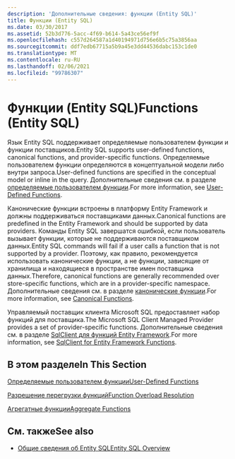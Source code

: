 ```yaml
---
description: 'Дополнительные сведения: функции (Entity SQL)'
title: Функции (Entity SQL)
ms.date: 03/30/2017
ms.assetid: 52b3d776-5acc-4f69-b614-5a43ce56ef9f
ms.openlocfilehash: c557d264587a1d40194971d756e6b5c75a3856aa
ms.sourcegitcommit: ddf7edb67715a5b9a45e3dd44536dabc153c1de0
ms.translationtype: MT
ms.contentlocale: ru-RU
ms.lasthandoff: 02/06/2021
ms.locfileid: "99786307"
---
```

# <a name="functions-entity-sql"></a><span data-ttu-id="68609-103">Функции (Entity SQL)</span><span class="sxs-lookup"><span data-stu-id="68609-103">Functions (Entity SQL)</span></span>

<span data-ttu-id="68609-104">Язык Entity SQL поддерживает определяемые пользователем функции и функции поставщиков.</span><span class="sxs-lookup"><span data-stu-id="68609-104">Entity SQL supports user-defined functions, canonical functions, and provider-specific functions.</span></span> <span data-ttu-id="68609-105">Определяемые пользователем функции определяются в концептуальной модели либо внутри запроса.</span><span class="sxs-lookup"><span data-stu-id="68609-105">User-defined functions are specified in the conceptual model or inline in the query.</span></span> <span data-ttu-id="68609-106">Дополнительные сведения см. в разделе [определяемые пользователем функции](user-defined-functions-entity-sql.md).</span><span class="sxs-lookup"><span data-stu-id="68609-106">For more information, see [User-Defined Functions](user-defined-functions-entity-sql.md).</span></span>  
  
 <span data-ttu-id="68609-107">Канонические функции встроены в платформу Entity Framework и должны поддерживаться поставщиками данных.</span><span class="sxs-lookup"><span data-stu-id="68609-107">Canonical functions are predefined in the Entity Framework and should be supported by data providers.</span></span> <span data-ttu-id="68609-108">Команды Entity SQL завершатся ошибкой, если пользователь вызывает функции, которые не поддерживаются поставщиком данных.</span><span class="sxs-lookup"><span data-stu-id="68609-108">Entity SQL commands will fail if a user calls a function that is not supported by a provider.</span></span> <span data-ttu-id="68609-109">Поэтому, как правило, рекомендуется использовать канонические функции, а не функции, зависящие от хранилища и находящиеся в пространстве имен поставщика данных.</span><span class="sxs-lookup"><span data-stu-id="68609-109">Therefore, canonical functions are generally recommended over store-specific functions, which are in a provider-specific namespace.</span></span> <span data-ttu-id="68609-110">Дополнительные сведения см. в разделе [канонические функции](canonical-functions.md).</span><span class="sxs-lookup"><span data-stu-id="68609-110">For more information, see [Canonical Functions](canonical-functions.md).</span></span>  
  
 <span data-ttu-id="68609-111">Управляемый поставщик клиента Microsoft SQL предоставляет набор функций для поставщика.</span><span class="sxs-lookup"><span data-stu-id="68609-111">The Microsoft SQL Client Managed Provider provides a set of provider-specific functions.</span></span> <span data-ttu-id="68609-112">Дополнительные сведения см. в разделе [SqlClient для функций Entity Framework](../sqlclient-for-ef-functions.md).</span><span class="sxs-lookup"><span data-stu-id="68609-112">For more information, see [SqlClient for Entity Framework Functions](../sqlclient-for-ef-functions.md).</span></span>  
  
## <a name="in-this-section"></a><span data-ttu-id="68609-113">В этом разделе</span><span class="sxs-lookup"><span data-stu-id="68609-113">In This Section</span></span>  

 [<span data-ttu-id="68609-114">Определяемые пользователем функции</span><span class="sxs-lookup"><span data-stu-id="68609-114">User-Defined Functions</span></span>](user-defined-functions-entity-sql.md)  
  
 [<span data-ttu-id="68609-115">Разрешение перегрузки функций</span><span class="sxs-lookup"><span data-stu-id="68609-115">Function Overload Resolution</span></span>](function-overload-resolution-entity-sql.md)  
  
 [<span data-ttu-id="68609-116">Агрегатные функции</span><span class="sxs-lookup"><span data-stu-id="68609-116">Aggregate Functions</span></span>](../aggregate-functions-sqlclient-for-entity-framework.md)  
  
## <a name="see-also"></a><span data-ttu-id="68609-117">См. также</span><span class="sxs-lookup"><span data-stu-id="68609-117">See also</span></span>

- [<span data-ttu-id="68609-118">Общие сведения об Entity SQL</span><span class="sxs-lookup"><span data-stu-id="68609-118">Entity SQL Overview</span></span>](entity-sql-overview.md)
